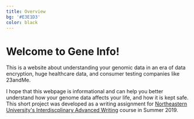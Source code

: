 ```yaml
---
title: Overview
bg: '#E3E1D3'
color: black
---
```


# Welcome to Gene Info!

This is a website about understanding your genomic data in an era of data encryption, huge healthcare data, and consumer testing companies like 23andMe.

I hope that this webpage is informational and can help you better understand how your genome data affects your life, and how it is kept safe. This short project was developed as a writing assignment
for [Northeastern University's Interdiscplinary Advanced Writing](https://www.northeastern.edu/writing/advanced-writing-in-the-disciplines/) course in Summer 2019.


